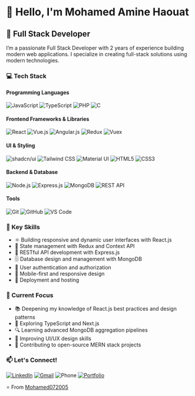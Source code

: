 # 👋 Hello, I'm Mohamed Amine Haouat

## 🚀 Full Stack Developer

I’m a passionate Full Stack Developer with 2 years of experience building modern web applications. I specialize in creating full-stack solutions using modern technologies.

### 💻 Tech Stack

#### Programming Languages
![JavaScript](https://img.shields.io/badge/-JavaScript-F7DF1E?style=flat-square&logo=javascript&logoColor=black)
![TypeScript](https://img.shields.io/badge/-TypeScript-3178C6?style=flat-square&logo=typescript&logoColor=white)
![PHP](https://img.shields.io/badge/-PHP-777BB4?style=flat-square&logo=php&logoColor=white)
![C](https://img.shields.io/badge/-C-A8B9CC?style=flat-square&logo=c&logoColor=black)

#### Frontend Frameworks & Libraries
![React](https://img.shields.io/badge/-React-61DAFB?style=flat-square&logo=react&logoColor=black)
![Vue.js](https://img.shields.io/badge/-Vue.js-4FC08D?style=flat-square&logo=vue.js&logoColor=white)
![Angular.js](https://img.shields.io/badge/-Angular.js-red?style=flat-square&logo=angular.js&logoColor=white)
![Redux](https://img.shields.io/badge/-Redux-764ABC?style=flat-square&logo=redux)
![Vuex](https://img.shields.io/badge/-Vuex-4FC08D?style=flat-square&logo=vue.js&logoColor=white)

#### UI & Styling
![shadcn/ui](https://img.shields.io/badge/-shadcn%2Fui-000000?style=flat-square&logo=react)
![Tailwind CSS](https://img.shields.io/badge/-TailwindCSS-38B2AC?style=flat-square&logo=tailwind-css&logoColor=white)
![Material UI](https://img.shields.io/badge/-MaterialUI-0081CB?style=flat-square&logo=material-ui)
![HTML5](https://img.shields.io/badge/-HTML5-E34F26?style=flat-square&logo=html5&logoColor=white)
![CSS3](https://img.shields.io/badge/-CSS3-1572B6?style=flat-square&logo=css3)

#### Backend & Database
![Node.js](https://img.shields.io/badge/-Node.js-339933?style=flat-square&logo=node.js&logoColor=white)
![Express.js](https://img.shields.io/badge/-Express.js-000000?style=flat-square&logo=express)
![MongoDB](https://img.shields.io/badge/-MongoDB-47A248?style=flat-square&logo=mongodb&logoColor=white)
![REST API](https://img.shields.io/badge/-REST_API-FF6C37?style=flat-square&logo=postman&logoColor=white)
#### Tools
![Git](https://img.shields.io/badge/-Git-F05032?style=flat-square&logo=git&logoColor=white)
![GitHub](https://img.shields.io/badge/-GitHub-181717?style=flat-square&logo=github)
![VS Code](https://img.shields.io/badge/-VS_Code-007ACC?style=flat-square&logo=visual-studio-code)

### 🌟 Key Skills

- ⚛️ Building responsive and dynamic user interfaces with React.js
- 🔄 State management with Redux and Context API
- 📡 RESTful API development with Express.js
- 🗄️ Database design and management with MongoDB
- 🔐 User authentication and authorization
- 📱 Mobile-first and responsive design
- 🚀 Deployment and hosting

### 🎯 Current Focus

- 📚 Deepening my knowledge of React.js best practices and design patterns
- 🌱 Exploring TypeScript and Next.js
- 🔍 Learning advanced MongoDB aggregation pipelines
- 🎨 Improving UI/UX design skills
- 🤝 Contributing to open-source MERN stack projects

### 📫 Let's Connect!

[![LinkedIn](https://img.shields.io/badge/-LinkedIn-0A66C2?style=flat-square&logo=linkedin)](https://www.linkedin.com/in/mohamed-amine-haouat-6132a0288/)
[![Gmail](https://img.shields.io/badge/-Gmail-EA4335?style=flat-square&logo=gmail&logoColor=white)](mailto:mohamedaminehaouat24@gmail.com)
![Phone](https://img.shields.io/badge/-📱_+212_722108288-25D366?style=flat-square)
[![Portfolio](https://img.shields.io/badge/-Portfolio-purple?style=flat-square&logo=portfolio)](https://mohamedaminehaouat.vercel.app/)

⭐️ From [Mohamed072005](https://github.com/Mohamed072005)
